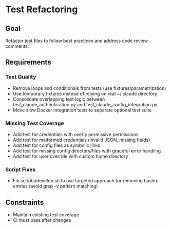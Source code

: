 # Test Refactoring

## Goal
Refactor test files to follow best practices and address code review comments.

## Requirements

### Test Quality
- Remove loops and conditionals from tests (use fixtures/parametrization)
- Use temporary fixtures instead of relying on real ~/.claude directory
- Consolidate overlapping test logic between test_claude_authentication.py and test_claude_config_integration.py
- Move slow Docker integration tests to separate optional test suite

### Missing Test Coverage
- Add test for credentials with overly permissive permissions
- Add test for malformed credentials (invalid JSON, missing fields)
- Add test for config files as symbolic links
- Add test for missing config directory/files with graceful error handling
- Add test for user override with custom home directory

### Script Fixes
- Fix scripts/develop.sh to use targeted approach for removing bashrc entries (avoid grep -v pattern matching)

## Constraints
- Maintain existing test coverage
- CI must pass after changes
